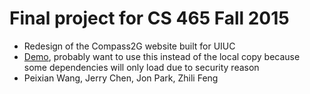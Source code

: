 # Final project for CS 465 Fall 2015
- Redesign of the Compass2G website built for UIUC
- [Demo](https://whorleater.github.io/CS465-Project/), probably want to use this instead of the local copy because some dependencies will only load due to security reason
- Peixian Wang, Jerry Chen, Jon Park, Zhili Feng 